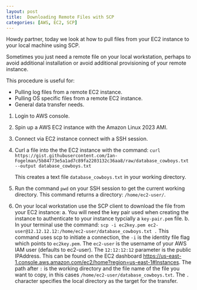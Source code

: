 ```yaml
---
layout: post
title:  Downloading Remote Files with SCP
categories: [AWS, EC2, SCP]
---
```

Howdy partner, today we look at how to pull files from your EC2 instance to your local machine using SCP.

Sometimes you just need a remote file on your local workstation, perhaps to avoid additional installation or avoid additional provisioning of your remote instance.

This procedure is useful for:
- Pulling log files from a remote EC2 instance.
- Pulling OS specific files from a remote EC2 instance.
- General data transfer needs.

1. Login to AWS console.
2. Spin up a AWS EC2 instance with the Amazon Linux 2023 AMI.
3. Connect via EC2 instance connect with a SSH session.
4. Curl a file into the the EC2 instance with the command:
   ```curl https://gist.githubusercontent.com/Ian-Fogelman/5b84773e5a1ad7c89fa2203132c36aa8/raw/database_cowboys.txt --output database_cowboys.txt```

   This creates a text file `database_cowboys.txt` in your working directory.
5. Run the command ``pwd`` on your SSH session to get the current working directory.
   This command returns a directory: ``/home/ec2-user/``.
6. On your local workstation use the SCP client to download the file from your EC2 instance:
    a. You will need the key pair used when creating the instance to authenticate to your instance typcially a ``key-pair.pem`` file.
    b. In your terminal use the command: ``scp -i ec2key.pem ec2-user@12.12.12.12:/home/ec2-user/database_cowboys.txt .``
       This command uses scp to initiate a connection, the ``-i`` is the identity file flag which points to ``ec2key.pem``.
       The ``ec2-user`` is the username of your AWS IAM user (defaults to ec2-user).
       The ``12:12:12:12`` parameter is the public IPAddress. This can be found on the EC2 dashboard https://us-east-1.console.aws.amazon.com/ec2/home?region=us-east-1#Instances.
       The path after ``:`` is the working directory and the file name of the file you want to copy, in this cases ``/home/ec2-user/database_cowboys.txt``.
       The ``.`` character specifies the local directory as the target for the transfer.

